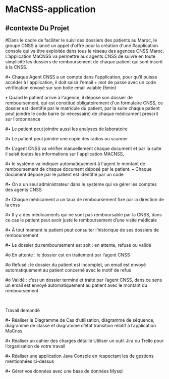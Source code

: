 # MaCNSS-application
#contexte Du Projet
----------------------------------------------

#Dans le cadre de faciliter le suivi des dossiers des patients au Maroc, le groupe CNSS a lancé un appel d'offre pour la création d'une #application console qui va être exploitée dans tous le réseau des agences CNSS Maroc. L’application MaCNSS va permettre aux agents CNSS de suivre en toute simplicité les dossiers de remboursement de chaque patient qui sont inscrit à la CNSS.

#• Chaque Agent CNSS a un compte dans l'application, pour qu'il puisse accéder à l'application, il doit saisir l'email + mot de passe avec un code vérification envoyé sur son boite email valable (5min)

• Quand le patient arrive à l'agence, il dépose son dossier de remboursement, qui est constitué obligatoirement d'un formulaire CNSS, ce dossier est identifié par le matricule du patient, par la suite chaque patient peut joindre le code barre (si nécessaire) de chaque médicament prescrit sur l'ordonnance

#• Le patient peut joindre aussi les analyses de laboratoire

#• Le patient peut joindre une copie des radios ou scanner

#• L’agent CNSS va vérifier manuellement chaque document et par la suite il saisit toutes les informations sur l'application MACNSS,

#• le système va indiquer automatiquement à l'agent le montant de remboursement de chaque document déposé par le patient. • Chaque document déposé par le patient est identifié par un code

#• On a un seul administrateur dans le système qui va gérer les comptes des agents CNSS

#• Chaque médicament a un taux de remboursement fixé par la direction de la cnss

#• Il y a des médicaments qui ne sont pas remboursable par la CNSS, dans ce cas le patient peut avoir juste le remboursement d’une visite médicale

#• À tout moment le patient peut consulter l’historique de ses dossiers de remboursement

#• Le dossier du remboursement est soit : en attente, refusé ou validé

#o En attente : le dossier est en traitement par l’agent CNSS

#o Refusé : le dossier du patient est incomplet, un email est envoyé automatiquement au patient concerné avec le motif de refus

#o Validé : c’est un dossier terminé et traité par l’agent CNSS, dans ce sens un email est envoyé automatiquement au patient avec le montant du remboursement

​

Travail demandé

#• Réaliser le Diagramme de Cas d’utilisation, diagramme de séquence, diagramme de classe et diagramme d’état transition relatif à l’application MaCnss

#• Réaliser un cahier des charges détaillé Utiliser un outil Jira ou Trello pour l’organisation de votre travail

#• Réaliser une application Java Console en respectant les de gestions mentionnées ci-dessus

#• Gérer vos données avec une base de données Mysql
